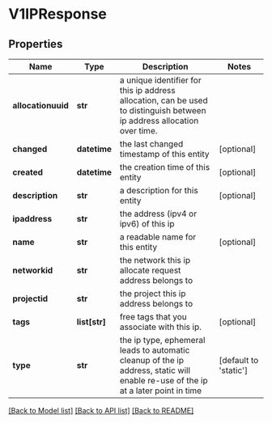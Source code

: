 # V1IPResponse

## Properties
Name | Type | Description | Notes
------------ | ------------- | ------------- | -------------
**allocationuuid** | **str** | a unique identifier for this ip address allocation, can be used to distinguish between ip address allocation over time. | 
**changed** | **datetime** | the last changed timestamp of this entity | [optional] 
**created** | **datetime** | the creation time of this entity | [optional] 
**description** | **str** | a description for this entity | [optional] 
**ipaddress** | **str** | the address (ipv4 or ipv6) of this ip | 
**name** | **str** | a readable name for this entity | [optional] 
**networkid** | **str** | the network this ip allocate request address belongs to | 
**projectid** | **str** | the project this ip address belongs to | 
**tags** | **list[str]** | free tags that you associate with this ip. | [optional] 
**type** | **str** | the ip type, ephemeral leads to automatic cleanup of the ip address, static will enable re-use of the ip at a later point in time | [default to 'static']

[[Back to Model list]](../README.md#documentation-for-models) [[Back to API list]](../README.md#documentation-for-api-endpoints) [[Back to README]](../README.md)


